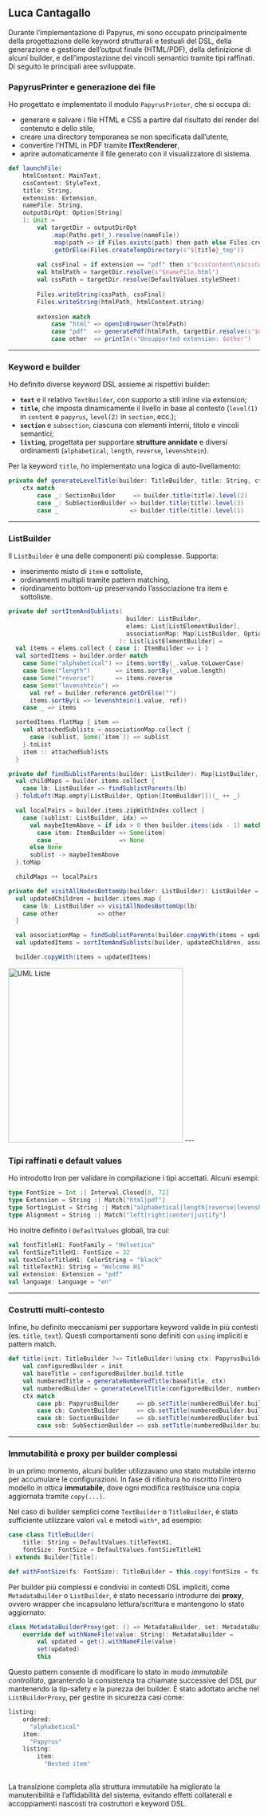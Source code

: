## Luca Cantagallo

Durante l’implementazione di Papyrus, mi sono occupato principalmente della progettazione delle keyword strutturali e testuali del DSL, della generazione e gestione dell’output finale (HTML/PDF), della definizione di alcuni builder, e dell’impostazione dei vincoli semantici tramite tipi raffinati. Di seguito le principali aree sviluppate.

### PapyrusPrinter e generazione dei file

Ho progettato e implementato il modulo `PapyrusPrinter`, che si occupa di:

- generare e salvare i file HTML e CSS a partire dal risultato del render del contenuto e dello stile,
- creare una directory temporanea se non specificata dall’utente,
- convertire l’HTML in PDF tramite **ITextRenderer**,
- aprire automaticamente il file generato con il visualizzatore di sistema.

```scala
def launchFile(
    htmlContent: MainText,
    cssContent: StyleText,
    title: String,
    extension: Extension,
    nameFile: String,
    outputDirOpt: Option[String]
    ): Unit = 
        val targetDir = outputDirOpt
            .map(Paths.get(_).resolve(nameFile))
            .map(path => if Files.exists(path) then path else Files.createDirectories(path))
            .getOrElse(Files.createTempDirectory(s"${title}_tmp"))
        
        val cssFinal = if extension == "pdf" then s"$cssContent\n$cssContentPdf" else cssContent.string
        val htmlPath = targetDir.resolve(s"$nameFile.html")
        val cssPath = targetDir.resolve(DefaultValues.styleSheet)
        
        Files.writeString(cssPath, cssFinal)
        Files.writeString(htmlPath, htmlContent.string)
        
        extension match
            case "html" => openInBrowser(htmlPath)
            case "pdf"  => generatePdf(htmlPath, targetDir.resolve(s"$nameFile.pdf"))
            case other  => println(s"Unsupported extension: $other")

```

---

### Keyword e builder

Ho definito diverse keyword DSL assieme ai rispettivi builder:

- **`text`** e il relativo `TextBuilder`, con supporto a stili inline via extension;
- **`title`**, che imposta dinamicamente il livello in base al contesto (`level(1)` in `content` e `papyrus`, `level(2)` in `section`, ecc.);
- **`section`** e `subsection`, ciascuna con elementi interni, titolo e vincoli semantici;
- **`listing`**, progettata per supportare **strutture annidate** e diversi ordinamenti (`alphabetical`, `length`, `reverse`, `levenshtein`).

Per la keyword `title`, ho implementato una logica di auto-livellamento:

```scala
private def generateLevelTitle(builder: TitleBuilder, title: String, ctx: PapyrusBuilder | ContentBuilder | SectionBuilder | SubSectionBuilder): TitleBuilder =
    ctx match
        case _: SectionBuilder     => builder.title(title).level(2)
        case _: SubSectionBuilder => builder.title(title).level(3)
        case _                    => builder.title(title).level(1)
```

---

### ListBuilder

Il `ListBuilder` è una delle componenti più complesse. Supporta:

- inserimento misto di `item` e sottoliste,
- ordinamenti multipli tramite pattern matching,
- riordinamento bottom-up preservando l’associazione tra item e sottoliste.

```scala
private def sortItemAndSublists(
                                 builder: ListBuilder,
                                 elems: List[ListElementBuilder],
                                 associationMap: Map[ListBuilder, Option[ItemBuilder]]
                               ): List[ListElementBuilder] =
  val items = elems.collect { case i: ItemBuilder => i }
  val sortedItems = builder.order match
    case Some("alphabetical") => items.sortBy(_.value.toLowerCase)
    case Some("length")       => items.sortBy(_.value.length)
    case Some("reverse")      => items.reverse
    case Some("levenshtein") =>
      val ref = builder.reference.getOrElse("")
      items.sortBy(i => levenshtein(i.value, ref))
    case _ => items

  sortedItems.flatMap { item =>
    val attachedSublists = associationMap.collect {
      case (sublist, Some(`item`)) => sublist
    }.toList
    item :: attachedSublists
  }

private def findSublistParents(builder: ListBuilder): Map[ListBuilder, Option[ItemBuilder]] =
  val childMaps = builder.items.collect {
    case lb: ListBuilder => findSublistParents(lb)
  }.foldLeft(Map.empty[ListBuilder, Option[ItemBuilder]])(_ ++ _)

  val localPairs = builder.items.zipWithIndex.collect {
    case (sublist: ListBuilder, idx) =>
      val maybeItemAbove = if idx > 0 then builder.items(idx - 1) match
        case item: ItemBuilder => Some(item)
        case _                 => None
      else None
      sublist -> maybeItemAbove
  }.toMap

  childMaps ++ localPairs

private def visitAllNodesBottomUp(builder: ListBuilder): ListBuilder =
  val updatedChildren = builder.items.map {
    case lb: ListBuilder => visitAllNodesBottomUp(lb)
    case other           => other
  }

  val associationMap = findSublistParents(builder.copyWith(items = updatedChildren))
  val updatedItems = sortItemAndSublists(builder, updatedChildren, associationMap)

  builder.copyWith(items = updatedItems)


```
<img src="docs/diagram/ListPath.png" alt="UML Liste" width="350"/>
---

### Tipi raffinati e default values

Ho introdotto Iron per validare in compilazione i tipi accettati. Alcuni esempi:

```scala
type FontSize = Int :| Interval.Closed[8, 72]
type Extension = String :| Match["html|pdf"]
type SortingList = String :| Match["alphabetical|length|reverse|levenshtein"]
type Alignment = String :| Match["left|right|center|justify"]
```

Ho inoltre definito i `DefaultValues` globali, tra cui:

```scala
val fontTitleH1: FontFamily = "Helvetica"
val fontSizeTitleH1: FontSize = 32
val textColorTitleH1: ColorString = "black"
val titleTextH1: String = "Welcome H1"
val extension: Extension = "pdf"
val language: Language = "en"
```

---

### Costrutti multi-contesto

Infine, ho definito meccanismi per supportare keyword valide in più contesti (es. `title`, `text`). Questi comportamenti sono definiti con `using` impliciti e pattern match.

```scala
def title(init: TitleBuilder ?=> TitleBuilder)(using ctx: PapyrusBuilder | ContentBuilder | SectionBuilder | SubSectionBuilder): Unit =
    val configuredBuilder = init
    val baseTitle = configuredBuilder.build.title
    val numberedTitle = generateNumberedTitle(baseTitle, ctx)
    val numberedBuilder = generateLevelTitle(configuredBuilder, numberedTitle, ctx)
    ctx match
        case pb: PapyrusBuilder     => pb.setTitle(numberedBuilder.build)
        case cb: ContentBuilder     => cb.setTitle(numberedBuilder.build)
        case sb: SectionBuilder     => sb.setTitle(numberedBuilder.build)
        case ssb: SubSectionBuilder => ssb.setTitle(numberedBuilder.build)
```
---

### Immutabilità e proxy per builder complessi

In un primo momento, alcuni builder utilizzavano uno stato mutabile interno per accumulare le configurazioni. In fase di rifinitura ho riscritto l’intero modello in ottica **immutabile**, dove ogni modifica restituisce una copia aggiornata tramite `copy(...)`.

Nel caso di builder semplici come `TextBuilder` o `TitleBuilder`, è stato sufficiente utilizzare valori `val` e metodi `with*`, ad esempio:

```scala
case class TitleBuilder(
    title: String = DefaultValues.titleTextH1,
    fontSize: FontSize = DefaultValues.fontSizeTitleH1
) extends Builder[Title]:

def withFontSize(fs: FontSize): TitleBuilder = this.copy(fontSize = fs)
```

Per builder più complessi e condivisi in contesti DSL impliciti, come `MetadataBuilder` o `ListBuilder`, è stato necessario introdurre dei **proxy**, ovvero wrapper che incapsulano lettura/scrittura e mantengono lo stato aggiornato:

```scala
class MetadataBuilderProxy(get: () => MetadataBuilder, set: MetadataBuilder => Unit) extends MetadataBuilder:
    override def withNameFile(value: String): MetadataBuilder =
        val updated = get().withNameFile(value)
        set(updated)
        this
```

Questo pattern consente di modificare lo stato in modo *immutabile controllato*, garantendo la consistenza tra chiamate successive del DSL pur mantenendo la tip-safety e la purezza dei builder. È stato adottato anche nel `ListBuilderProxy`, per gestire in sicurezza casi come:

```scala
listing:
    ordered:
      "alphabetical"
    item: 
      "Papyrus"
    listing:
        item: 
          "Nested item"
        
```

La transizione completa alla struttura immutabile ha migliorato la manutenibilità e l’affidabilità del sistema, evitando effetti collaterali e accoppiamenti nascosti tra costruttori e keyword DSL.

